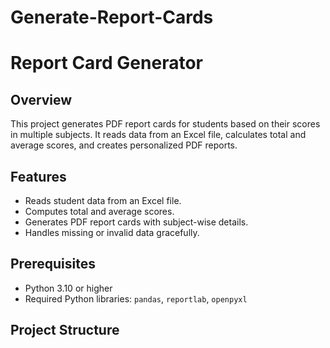 # Generate-Report-Cards

# Report Card Generator

## Overview
This project generates PDF report cards for students based on their scores in multiple subjects. It reads data from an Excel file, calculates total and average scores, and creates personalized PDF reports.

## Features
- Reads student data from an Excel file.
- Computes total and average scores.
- Generates PDF report cards with subject-wise details.
- Handles missing or invalid data gracefully.

## Prerequisites
- Python 3.10 or higher
- Required Python libraries: `pandas`, `reportlab`, `openpyxl`

## Project Structure
